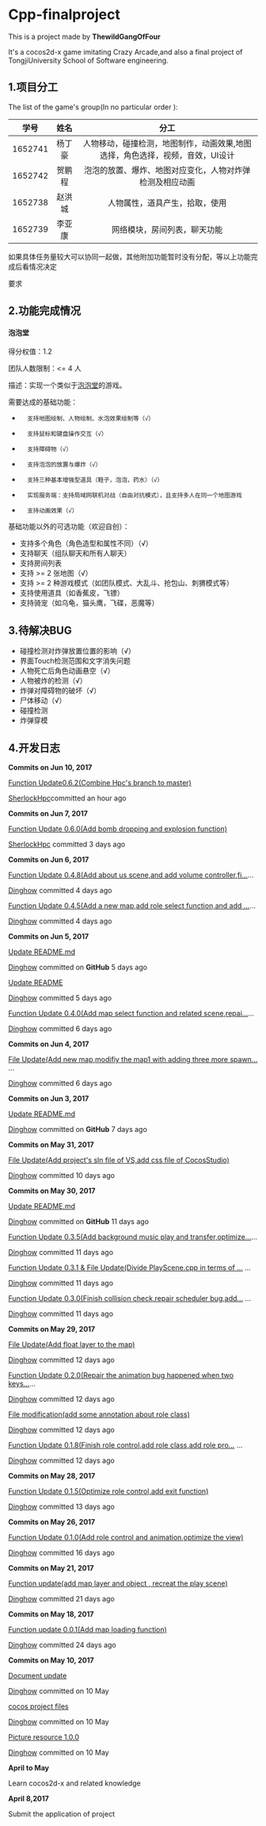 # Cpp-finalproject

This is a project made by **ThewildGangOfFour**

It's a cocos2d-x game imitating Crazy Arcade,and also a final project of TongjiUniversity School of Software engineering.

## 1.项目分工

The list of the game's group(In no particular order ):

|   学号    |  姓名  |                    分工                    |
| :-----: | :--: | :--------------------------------------: |
| 1652741 | 杨丁豪  | 人物移动，碰撞检测，地图制作，动画效果,地图选择，角色选择，视频，音效，UI设计 |
| 1652742 | 贺鹏程  |       泡泡的放置、爆炸、地图对应变化，人物对炸弹检测及相应动画       |
| 1652738 | 赵洪城  |             人物属性，道具产生，拾取，使用              |
| 1652739 | 李亚康  |              网络模块，房间列表，聊天功能              |

如果具体任务量较大可以协同一起做，其他附加功能暂时没有分配，等以上功能完成后看情况决定

要求

## 2.功能完成情况

#### 泡泡堂

得分权值：1.2

团队人数限制：<= 4 人

描述：实现一个类似于[泡泡堂](http://home.bnb.sdo.com/)的游戏。

需要达成的基础功能：

-       支持地图绘制、人物绘制、水泡效果绘制等（√）
-       支持鼠标和键盘操作交互（√）
-       支持障碍物（√）
-       支持泡泡的放置与爆炸（√）
-       支持三种基本增强型道具（鞋子，泡泡，药水）（√）
-       实现服务端：支持局域网联机对战（自由对抗模式），且支持多人在同一个地图游戏
-       支持动画效果（√）

基础功能以外的可选功能（欢迎自创）：

- 支持多个角色（角色造型和属性不同）（√）
- 支持聊天（组队聊天和所有人聊天）
- 支持房间列表
- 支持 >= 2 张地图（√）
- 支持 >= 2 种游戏模式（如团队模式、大乱斗、抢包山、刺猬模式等）
- 支持使用道具（如香蕉皮，飞镖） 
- 支持骑宠（如乌龟，猫头鹰，飞碟，恶魔等）



## 3.待解决BUG

- 碰撞检测对炸弹放置位置的影响（√）
- 界面Touch检测范围和文字消失问题
- 人物死亡后角色动画悬空（√）
- 人物被炸的检测（√）
- 炸弹对障碍物的破坏（√）
- 尸体移动（√）
- 碰撞检测
- 炸弹穿模



## 4.开发日志

**Commits on Jun 10, 2017**

[Function Update0.6.2(Combine Hpc's branch to master)](https://github.com/Dinghow/Cpp-finalproject/commit/f2d5fa36dd7210824e036c31d2ae76de051c3c6f)

[SherlockHpc](https://github.com/Dinghow/Cpp-finalproject/commits/master?author=SherlockHpc)committed an hour ago



**Commits on Jun 7, 2017**

[Function Update 0.6.0(Add bomb dropping and explosion function)](https://github.com/Dinghow/Cpp-finalproject/commit/0819ad42ec823962b758bd9b100e184f32169cd8)

[SherlockHpc](https://github.com/Dinghow/Cpp-finalproject/commits/master?author=SherlockHpc) committed 3 days ago



**Commits on Jun 6, 2017**

[Function Update 0.4.8(Add about us scene,and add volume controller,fi…](https://github.com/Dinghow/Cpp-finalproject/commit/d39efb5cfd857e72ab958384868b4976df044922)…

[Dinghow](https://github.com/Dinghow/Cpp-finalproject/commits/master?author=Dinghow) committed 4 days ago

 

[Function Update 0.4.5(Add a new map,add role select function,and add …](https://github.com/Dinghow/Cpp-finalproject/commit/a8d886eefd2cd2d3016fe3a05ae730f8efc86104)…

[Dinghow](https://github.com/Dinghow/Cpp-finalproject/commits/master?author=Dinghow) committed 4 days ago

 

**Commits on Jun 5, 2017**

[Update README.md](https://github.com/Dinghow/Cpp-finalproject/commit/a3c0b29cf7c25a34454339855c232af77cb04e79)

[Dinghow](https://github.com/Dinghow/Cpp-finalproject/commits/master?author=Dinghow) committed on **GitHub** 5 days ago



[Update README](https://github.com/Dinghow/Cpp-finalproject/commit/51a34447ea447f4c507825c91d32a4b45a86100d)

[Dinghow](https://github.com/Dinghow/Cpp-finalproject/commits/master?author=Dinghow) committed 5 days ago



[Function Update 0.4.0(Add map select function and related scene,repai…](https://github.com/Dinghow/Cpp-finalproject/commit/83bf98799e18a0a3603640efeecf24b7131169f1)…

[Dinghow](https://github.com/Dinghow/Cpp-finalproject/commits/master?author=Dinghow) committed 6 days ago

 

**Commits on Jun 4, 2017**

[File Update(Add new map,modifiy the map1 with adding three more spawn…](https://github.com/Dinghow/Cpp-finalproject/commit/9ef26db56f81a878d0958d24e28c6b80e88514f3) …

[Dinghow](https://github.com/Dinghow/Cpp-finalproject/commits/master?author=Dinghow) committed 6 days ago



**Commits on Jun 3, 2017**

[Update README.md](https://github.com/Dinghow/Cpp-finalproject/commit/cb7f75e0ac4f9571ee76d7a03b014feefa4fb551)

[Dinghow](https://github.com/Dinghow/Cpp-finalproject/commits/master?author=Dinghow) committed on **GitHub** 7 days ago



**Commits on May 31, 2017**

[File Update(Add project's sln file of VS,add css file of CocosStudio)](https://github.com/Dinghow/Cpp-finalproject/commit/7af864ff078dc9e02a1c8ee1dfa7e1daead7970a)

[Dinghow](https://github.com/Dinghow/Cpp-finalproject/commits/master?author=Dinghow) committed 10 days ago



**Commits on May 30, 2017**

[Update README.md](https://github.com/Dinghow/Cpp-finalproject/commit/8508442b94c0520f45bb869a622cafc936c57cc6)

[Dinghow](https://github.com/Dinghow/Cpp-finalproject/commits/master?author=Dinghow) committed on **GitHub** 11 days ago



[Function Update 0.3.5(Add background music play and transfer,optimize…](https://github.com/Dinghow/Cpp-finalproject/commit/cadb4dbefca77b039c5e1e3fd3df9206d213c1af)…

[Dinghow](https://github.com/Dinghow/Cpp-finalproject/commits/master?author=Dinghow) committed 11 days ago



[Function Update 0.3.1 & File Update(Divide PlayScene.cpp in terms of …](https://github.com/Dinghow/Cpp-finalproject/commit/43e8600fafdf0dc9b3fa3ebc8029564e5d32b91a) …

[Dinghow](https://github.com/Dinghow/Cpp-finalproject/commits/master?author=Dinghow) committed 11 days ago



[Function Update 0.3.0(Finish collision check,repair scheduler bug,add…](https://github.com/Dinghow/Cpp-finalproject/commit/c524b5135293e8fdd613ae046019ad632e3793d0) …

[Dinghow](https://github.com/Dinghow/Cpp-finalproject/commits/master?author=Dinghow) committed 11 days ago

 

**Commits on May 29, 2017**

[File Update(Add float layer to the map)](https://github.com/Dinghow/Cpp-finalproject/commit/186b067933e3bf49d6e27964a168bde5ba5f9d64)

[Dinghow](https://github.com/Dinghow/Cpp-finalproject/commits/master?author=Dinghow) committed 12 days ago



[Function Update 0.2.0(Repair the animation bug happened when two keys…](https://github.com/Dinghow/Cpp-finalproject/commit/a015cd0b1d66f27602a2d586dedc085d197fc65a)…

[Dinghow](https://github.com/Dinghow/Cpp-finalproject/commits/master?author=Dinghow) committed 12 days ago



[File modification(add some annotation about role class)](https://github.com/Dinghow/Cpp-finalproject/commit/904d044ae0748d3f22e4676f78eba0f5b01e36bd)

[Dinghow](https://github.com/Dinghow/Cpp-finalproject/commits/master?author=Dinghow) committed 12 days ago



[Function Update 0.1.8(Finish role control,add role class,add role pro…](https://github.com/Dinghow/Cpp-finalproject/commit/b71c196e85c45606fd6eee84784339153b3fd025) …

[Dinghow](https://github.com/Dinghow/Cpp-finalproject/commits/master?author=Dinghow) committed 12 days ago



**Commits on May 28, 2017**

[Function Update 0.1.5(Optimize role control,add exit function)](https://github.com/Dinghow/Cpp-finalproject/commit/24a73b20381d2d7f204faec2156936e650698bb2)

[Dinghow](https://github.com/Dinghow/Cpp-finalproject/commits/master?author=Dinghow) committed 13 days ago



**Commits on May 26, 2017**

[Function Update 0.1.0(Add role control and animation,optimize the view)](https://github.com/Dinghow/Cpp-finalproject/commit/0af4d3535ea23041ce40f61451a0347402e703f5)

[Dinghow](https://github.com/Dinghow/Cpp-finalproject/commits/master?author=Dinghow) committed 16 days ago



**Commits on May 21, 2017**

[Function update(add map layer and object , recreat the play scene)](https://github.com/Dinghow/Cpp-finalproject/commit/b778fc4784f548109df335979eae2f8f9badaf3b)

[Dinghow](https://github.com/Dinghow/Cpp-finalproject/commits/master?author=Dinghow) committed 21 days ago



**Commits on May 18, 2017**

[Function update 0.0.1(Add map loading function)](https://github.com/Dinghow/Cpp-finalproject/commit/1e652c24272d4956598e335021a1826c346889ab)

[Dinghow](https://github.com/Dinghow/Cpp-finalproject/commits/master?author=Dinghow) committed 24 days ago

 

**Commits on May 10, 2017**

[Document update](https://github.com/Dinghow/Cpp-finalproject/commit/ad4bb3c05b20ee24b226c60fc292655b892f448a)

[Dinghow](https://github.com/Dinghow/Cpp-finalproject/commits/master?author=Dinghow) committed on 10 May



[cocos project files](https://github.com/Dinghow/Cpp-finalproject/commit/97685a6943d27d64577112c5b0ff85d2345b7ccd)

[Dinghow](https://github.com/Dinghow/Cpp-finalproject/commits/master?author=Dinghow) committed on 10 May



[Picture resource 1.0.0](https://github.com/Dinghow/Cpp-finalproject/commit/5f9ad835e7cdb4d744f633dcb690b377b7b10b6e)

[Dinghow](https://github.com/Dinghow/Cpp-finalproject/commits/master?author=Dinghow) committed on 10 May



**April to May**

Learn cocos2d-x and related knowledge



**April 8,2017**

Submit the application of project

 
